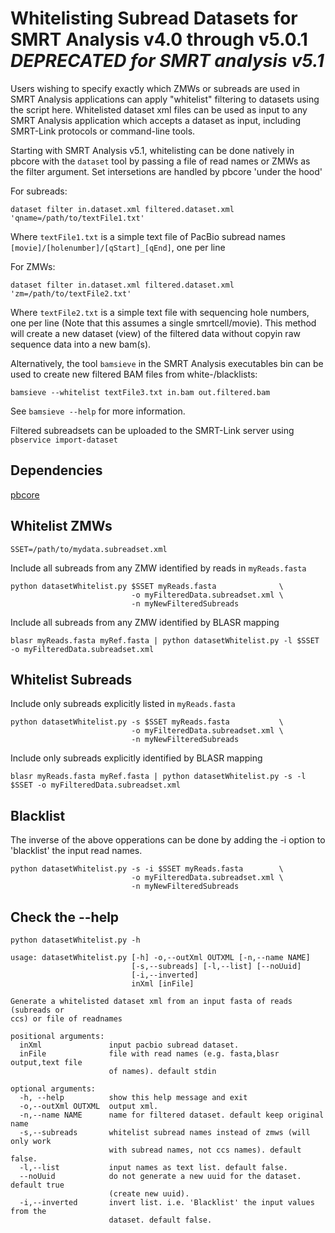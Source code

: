 # Whitelisting Subread Datasets for SMRT Analysis v4.0 through v5.0.1 *DEPRECATED for SMRT analysis v5.1* 
Users wishing to specify exactly which ZMWs or subreads are used in SMRT Analysis applications can apply "whitelist" filtering to datasets using the script here.  Whitelisted dataset xml files can be used as input to any SMRT Analysis application which accepts a dataset as input, including SMRT-Link protocols or command-line tools.

Starting with SMRT Analysis v5.1, whitelisting can be done natively in pbcore with the `dataset` tool by passing a file of read names or ZMWs as the filter argument.  Set intersetions are handled by pbcore 'under the hood'

For subreads:

    dataset filter in.dataset.xml filtered.dataset.xml 'qname=/path/to/textFile1.txt'

Where `textFile1.txt` is a simple text file of PacBio subread names `[movie]/[holenumber]/[qStart]_[qEnd]`, one per line

For ZMWs:

    dataset filter in.dataset.xml filtered.dataset.xml 'zm=/path/to/textFile2.txt'

Where `textFile2.txt` is a simple text file with sequencing hole numbers, one per line (Note that this assumes a single smrtcell/movie).
This method will create a new dataset (view) of the filtered data without copyin raw sequence data into a new bam(s).

Alternatively, the tool `bamsieve` in the SMRT Analysis executables bin can be used to create new filtered BAM files from white-/blacklists:

    bamsieve --whitelist textFile3.txt in.bam out.filtered.bam

See `bamsieve --help` for more information.

Filtered subreadsets can be uploaded to the SMRT-Link server using `pbservice import-dataset` 

## Dependencies
[pbcore](https://github.com/PacificBiosciences/pbcore)

## Whitelist ZMWs

    SSET=/path/to/mydata.subreadset.xml

Include all subreads from any ZMW identified by reads in `myReads.fasta`

    python datasetWhitelist.py $SSET myReads.fasta              \
                               -o myFilteredData.subreadset.xml \
                               -n myNewFilteredSubreads
    
Include all subreads from any ZMW identified by BLASR mapping

    blasr myReads.fasta myRef.fasta | python datasetWhitelist.py -l $SSET -o myFilteredData.subreadset.xml 

## Whitelist Subreads
Include only subreads explicitly listed in `myReads.fasta`

    python datasetWhitelist.py -s $SSET myReads.fasta           \
                               -o myFilteredData.subreadset.xml \
                               -n myNewFilteredSubreads

Include only subreads explicitly identified by BLASR mapping

    blasr myReads.fasta myRef.fasta | python datasetWhitelist.py -s -l $SSET -o myFilteredData.subreadset.xml

## Blacklist
The inverse of the above opperations can be done by adding the -i option to 'blacklist' the input read names. 

    python datasetWhitelist.py -s -i $SSET myReads.fasta        \
                               -o myFilteredData.subreadset.xml \
                               -n myNewFilteredSubreads

## Check the --help

    python datasetWhitelist.py -h

    usage: datasetWhitelist.py [-h] -o,--outXml OUTXML [-n,--name NAME]
                               [-s,--subreads] [-l,--list] [--noUuid]
                               [-i,--inverted]
                               inXml [inFile]
    
    Generate a whitelisted dataset xml from an input fasta of reads (subreads or
    ccs) or file of readnames
    
    positional arguments:
      inXml               input pacbio subread dataset.
      inFile              file with read names (e.g. fasta,blasr output,text file
                          of names). default stdin
    
    optional arguments:
      -h, --help          show this help message and exit
      -o,--outXml OUTXML  output xml.
      -n,--name NAME      name for filtered dataset. default keep original name
      -s,--subreads       whitelist subread names instead of zmws (will only work
                          with subread names, not ccs names). default false.
      -l,--list           input names as text list. default false.
      --noUuid            do not generate a new uuid for the dataset. default true
                          (create new uuid).
      -i,--inverted       invert list. i.e. 'Blacklist' the input values from the
                          dataset. default false.
